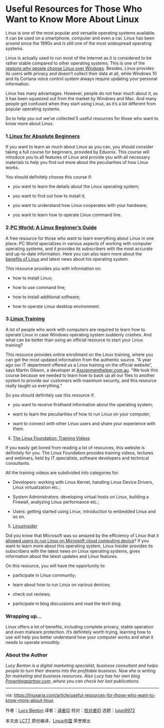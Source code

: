 Useful Resources for Those Who Want to Know More About Linux
======

Linux is one of the most popular and versatile operating systems available. It can be used on a smartphone, computer and even a car. Linux has been around since the 1990s and is still one of the most widespread operating systems.

Linux is actually used to run most of the Internet as it is considered to be rather stable compared to other operating systems. This is one of the [reasons why people choose Linux over Windows][1]. Besides, Linux provides its users with privacy and doesn’t collect their data at all, while Windows 10 and its Cortana voice control system always require updating your personal information.

Linux has many advantages. However, people do not hear much about it, as it has been squeezed out from the market by Windows and Mac. And many people get confused when they start using Linux, as it’s a bit different from popular operating systems.

So to help you out we’ve collected 5 useful resources for those who want to know more about Linux.

### 1.[Linux for Absolute Beginners][2]

If you want to learn as much about Linux as you can, you should consider taking a full course for beginners, provided by Eduonix. This course will introduce you to all features of Linux and provide you with all necessary materials to help you find out more about the peculiarities of how Linux works.

You should definitely choose this course if:

  * you want to learn the details about the Linux operating system;

  * you want to find out how to install it;

  * you want to understand how Linux cooperates with your hardware;

  * you want to learn how to operate Linux command line.




### 2.[PC World: A Linux Beginner’s Guide][3]

A free resource for those who want to learn everything about Linux in one place. PC World specializes in various aspects of working with computer operating systems, and it provides its subscribers with the most accurate and up-to-date information. Here you can also learn more about the [benefits of Linux][4] and latest news about his operating system.

This resource provides you with information on:

  * how to install Linux;

  * how to use command line;

  * how to install additional software;

  * how to operate Linux desktop environment.




### 3.[Linux Training][5]

A lot of people who work with computers are required to learn how to operate Linux in case Windows operating system suddenly crashes. And what can be better than using an official resource to start your Linux training?

This resource provides online enrollment on the Linux training, where you can get the most updated information from the authentic source. “A year ago our IT department offered us a Linux training on the official website”, says Martin Gibson, a developer at [Assignmenthelper.com.au][6]. “We took this course because we needed to learn how to back up all our files to another system to provide our customers with maximum security, and this resource really taught us everything.”

So you should definitely use this resource if:

  * you want to receive firsthand information about the operating system;

  * want to learn the peculiarities of how to run Linux on your computer;

  * want to connect with other Linux users and share your experience with them.




4. [The Linux Foundation: Training Videos][7]

If you easily get bored from reading a lot of resources, this website is definitely for you. The Linux Foundation provides training videos, lectures and webinars, held by IT specialists, software developers and technical consultants.

All the training videos are subdivided into categories for:

  * Developers: working with Linux Kernel, handling Linux Device Drivers, Linux virtualization etc.;

  * System Administrators: developing virtual hosts on Linux, building a Firewall, analyzing Linux performance etc.;

  * Users: getting started using Linux, introduction to embedded Linux and so on.




5. [LinuxInsider][8]

Did you know that Microsoft was so amazed by the efficiency of Linux that it [allowed users to run Linux on Microsoft cloud computing device][9]? If you want to learn more about this operating system, Linux Insider provides its subscribers with the latest news on Linux operating systems, gives information about the latest updates and Linux features.

On this resource, you will have the opportunity to:

  * participate in Linux community;

  * learn about how to run Linux on various devices;

  * check out reviews;

  * participate in blog discussions and read the tech blog.




### Wrapping up…

Linux offers a lot of benefits, including complete privacy, stable operation and even malware protection. It’s definitely worth trying, learning how to use will help you better understand how your computer works and what it needs to operate smoothly.

### About the Author
_Lucy Benton is a digital marketing specialist, business consultant and helps people to turn their dreams into the profitable business. Now she is writing for marketing and business resources. Also Lucy has her own blog_ [_Prowritingpartner.com_][10] _,where you can check her last publications._


--------------------------------------------------------------------------------

via: https://linuxaria.com/article/useful-resources-for-those-who-want-to-know-more-about-linux

作者：[Lucy Benton][a]
译者：[译者ID](https://github.com/译者ID)
校对：[校对者ID](https://github.com/校对者ID)
选题：[lujun9972](https://github.com/lujun9972)

本文由 [LCTT](https://github.com/LCTT/TranslateProject) 原创编译，[Linux中国](https://linux.cn/) 荣誉推出

[a]:https://www.lifewire.com
[1]:https://www.lifewire.com/windows-vs-linux-mint-2200609
[2]:https://www.eduonix.com/courses/system-programming/linux-for-absolute-beginners
[3]:https://www.pcworld.com/article/2918397/operating-systems/how-to-get-started-with-linux-a-beginners-guide.html
[4]:https://www.popsci.com/switch-to-linux-operating-system#page-4
[5]:https://www.linux.com/learn/training
[6]:https://www.assignmenthelper.com.au/
[7]:https://training.linuxfoundation.org/free-linux-training/linux-training-videos
[8]:https://www.linuxinsider.com/
[9]:https://www.wired.com/2016/08/linux-took-web-now-taking-world/
[10]:https://prowritingpartner.com/
[11]:https://cdn.linuxaria.com/wp-content/plugins/flattr/img/flattr-badge-large.png
[12]:https://linuxaria.com/?flattrss_redirect&id=8570&md5=ee76fa2b44bdf6ef419a7f9906d3a5ad (Flattr)
